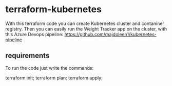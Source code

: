 # terraform-kubernetes
With this terraform code you can create Kubernetes cluster and contaniner registry.
Then you can easily run the Weight Tracker app on the cluster, with this Azure Devops pipeline:
https://github.com/majdoleen1/kubernetes-pipeline

## requirements
To run the code just write the commands:

terraform init;
terraform plan;
terraform apply;